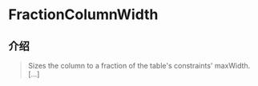 # FractionColumnWidth

## 介绍

> Sizes the column to a fraction of the table's constraints' maxWidth. [...]
